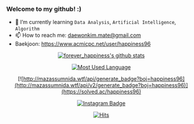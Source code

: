 ### Welcome to my github! :)

- 🌱 I’m currently learning `Data Analysis`, `Artificial Intelligence`, `Algorithm`
- 📫 How to reach me: daewonkim.mate@gmail.com
- Baekjoon: https://www.acmicpc.net/user/happiness96

<div align=center>
  
  [![forever_happiness's github stats](https://github-readme-stats.vercel.app/api?username=happiness96&show_icons=true&theme=buefy)](https://github.com/happiness96/github-readme-stats)
  
  [![Most Used Language](https://github-readme-stats.vercel.app/api/top-langs/?username=happiness96&layout=compact%theme=buefy)](https://github.com/anuraghazra/github-readme-stats)
  
  [![http://mazassumnida.wtf/api/generate_badge?boj=happiness96](http://mazassumnida.wtf/api/v2/generate_badge?boj=happiness96)](https://solved.ac/happiness96)

  [![Instagram Badge](https://img.shields.io/badge/-Instagram-dd2a7b?style=flat-square&logo=instagram&logoColor=white&link=https://www.instagram.com/ametrine96/?hl=ko)](https://www.instagram.com/ametrine96/?hl=ko)

  [![Hits](https://hits.seeyoufarm.com/api/count/incr/badge.svg?url=https%3A%2F%2Fgithub.com%2Fhappiness96hit-counter&count_bg=%237EB3FF&title_bg=%23FFE5E5&icon=&icon_color=%23E7E7E7&title=hits&edge_flat=false)](https://hits.seeyoufarm.com)


</div>
<!--
**happiness96/happiness96** is a ✨ _special_ ✨ repository because its `README.md` (this file) appears on your GitHub profile.

Here are some ideas to get you started:

- 🔭 I’m currently working on ...
- 🌱 I’m currently learning ...
- 💬 Ask me about ...
- 📫 How to reach me: ...
- 😄 Pronouns: ...
- ⚡ Fun fact: ...
-->
